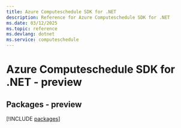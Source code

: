 ```yaml
---
title: Azure Computeschedule SDK for .NET
description: Reference for Azure Computeschedule SDK for .NET
ms.date: 03/12/2025
ms.topic: reference
ms.devlang: dotnet
ms.service: computeschedule
---
```

# Azure Computeschedule SDK for .NET - preview
## Packages - preview
[!INCLUDE [packages](computeschedule-index.md)]